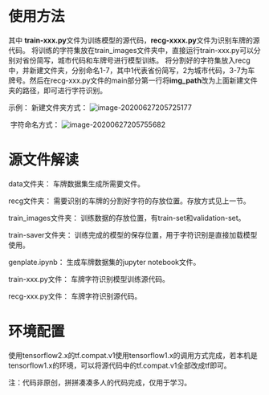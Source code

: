 # 使用方法

其中 **train-xxx.py**文件为训练模型的源代码，**recg-xxxx.py**文件为识别车牌的源代码。
	将训练的字符集放在train_images文件夹中，直接运行train-xxx.py可以分别对省份简写，城市代码和车牌号进行模型训练。
	将分割好的字符集放入recg中，并新建文件夹，分别命名1-7，其中1代表省份简写，2为城市代码，3-7为车牌号。然后在recg-xxx.py文件的main部分第一行将**img_path**改为上面新建文件夹的路径，即可进行字符识别。

示例：
	新建文件夹方式：
![image-20200627205725177](C:\Users\Fuhai\AppData\Roaming\Typora\typora-user-images\image-20200627205725177.png)

​	字符命名方式：
![image-20200627205755682](C:\Users\Fuhai\AppData\Roaming\Typora\typora-user-images\image-20200627205755682.png)

# 源文件解读

data文件夹：
	车牌数据集生成所需要文件。

recg文件夹：
	需要识别的车牌的分割好字符的存放位置。存放方式见上一节。

train_images文件夹：
	训练数据的存放位置，有train-set和validation-set。

train-saver文件夹：
	训练完成的模型的保存位置，用于字符识别是直接加载模型使用。

genplate.ipynb：
	生成车牌数据集的jupyter notebook文件。

train-xxx.py文件：
	车牌字符识别模型训练源代码。

recg-xxx.py文件：
	车牌字符识别源代码。

# 环境配置

使用tensorflow2.x的tf.compat.v1使用tensorflow1.x的调用方式完成，若本机是tensorflow1.x的环境，可以将源代码中的tf.compat.v1全部改成tf即可。



注：代码非原创，拼拼凑凑多人的代码完成，仅用于学习。